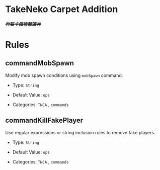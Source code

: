 # TakeNeko Carpet Addition

##### ~~竹猫卡佩特额滴神~~

# Rules

## commandMobSpawn

Modify mob spawn conditions using `mobSpawn` command.

- Type: `String`

- Default Value: `ops`

- Categories: `TNCA` , `commands`


## commandKillFakePlayer

Use regular expressions or string inclusion rules to remove fake players.

- Type: `String`

- Default Value: `ops`

- Categories: `TNCA` , `commands`

